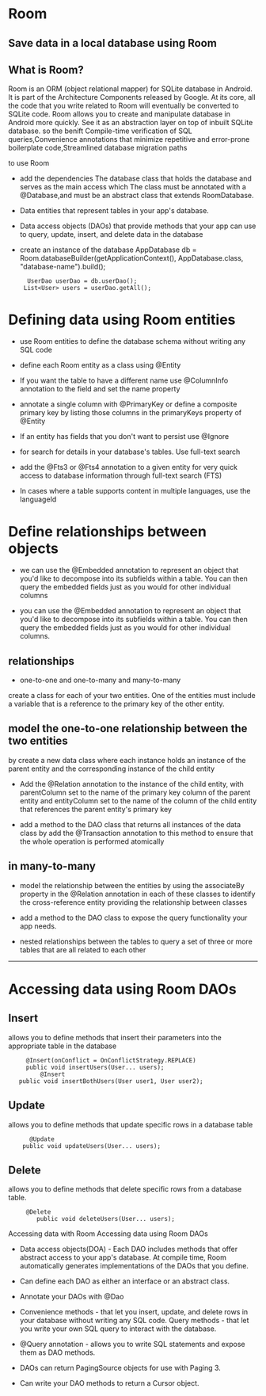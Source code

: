 # Room
## Save data in a local database using Room
## What is Room?
Room is an ORM (object relational mapper) for SQLite database in Android. It is part of the Architecture Components released by Google. At its core, all the code that you write related to Room will eventually be converted to SQLite code. Room allows you to create and manipulate database in Android more quickly. See it as an abstraction layer on top of inbuilt SQLite database.
so the benift Compile-time verification of SQL queries,Convenience annotations that minimize repetitive and error-prone boilerplate code,Streamlined database migration paths


to use Room

- add the dependencies
The database class that holds the database and serves as the main access which The class must be annotated with a @Database,and must be an abstract class that extends RoomDatabase.

- Data entities that represent tables in your app's database.

- Data access objects (DAOs) that provide methods that your app can use to query, update, insert, and delete data in the database

- create an instance of the database
AppDatabase db = Room.databaseBuilder(getApplicationContext(),
        AppDatabase.class, "database-name").build();

        UserDao userDao = db.userDao();
       List<User> users = userDao.getAll();




# Defining data using Room entities
- use Room entities to define the database schema without writing any SQL code

- define each Room entity as a class using @Entity

- If you want the table to have a different name use @ColumnInfo annotation to the field and set the name property

- annotate a single column with @PrimaryKey or define a composite primary key by listing those columns in the primaryKeys property of @Entity

- If an entity has fields that you don't want to persist use @Ignore

- for search for details in your database's tables. Use full-text search

- add the @Fts3 or @Fts4 annotation to a given entity for very quick access to database information through full-text search (FTS)

- In cases where a table supports content in multiple languages, use the languageId


# Define relationships between objects
- we can use the @Embedded annotation to represent an object that you'd like to decompose into its subfields within a table. You can then query the embedded fields just as you would for other individual columns

- you can use the @Embedded annotation to represent an object that you'd like to decompose into its subfields within a table. You can then query the embedded fields just as you would for other individual columns.

## relationships
- one-to-one and one-to-many and many-to-many

 create a class for each of your two entities. One of the entities must include a variable that is a reference to the primary key of the other entity.

## model the one-to-one relationship between the two entities 
by create a new data class where each instance holds an instance of the parent entity and the corresponding instance of the child entity

- Add the @Relation annotation to the instance of the child entity, with parentColumn set to the name of the primary key column of the parent entity and entityColumn set to the name of the column of the child entity that references the parent entity's primary key

- add a method to the DAO class that returns all instances of the data class by add the @Transaction annotation to this method to ensure that the whole operation is performed atomically
## in many-to-many 
- model the relationship between the entities by using the associateBy property in the @Relation annotation in each of these classes to identify the cross-reference entity providing the relationship between classes

- add a method to the DAO class to expose the query functionality your app needs.

- nested relationships between the tables to query a set of three or more tables that are all related to each other

------------------------------------------------------

# Accessing data using Room DAOs
## Insert
allows you to define methods that insert their parameters into the appropriate table in the database

         @Insert(onConflict = OnConflictStrategy.REPLACE)
         public void insertUsers(User... users);
             @Insert
       public void insertBothUsers(User user1, User user2);
## Update
allows you to define methods that update specific rows in a database table

          @Update
        public void updateUsers(User... users);
## Delete
allows you to define methods that delete specific rows from a database table.

         @Delete
            public void deleteUsers(User... users);





Accessing data with Room
Accessing data using Room DAOs

- Data access objects(DOA) - Each DAO includes methods that offer abstract access to your app's database. At compile time, Room automatically generates implementations of the DAOs that you define.
- Can define each DAO as either an interface or an abstract class.
- Annotate your DAOs with @Dao
- Convenience methods - that let you insert, update, and delete rows in your database without writing any SQL code.
Query methods - that let you write your own SQL query to interact with the database.

- @Query annotation - allows you to write SQL statements and expose them as DAO methods.
- DAOs can return PagingSource objects for use with Paging 3.
- Can write your DAO methods to return a Cursor object.